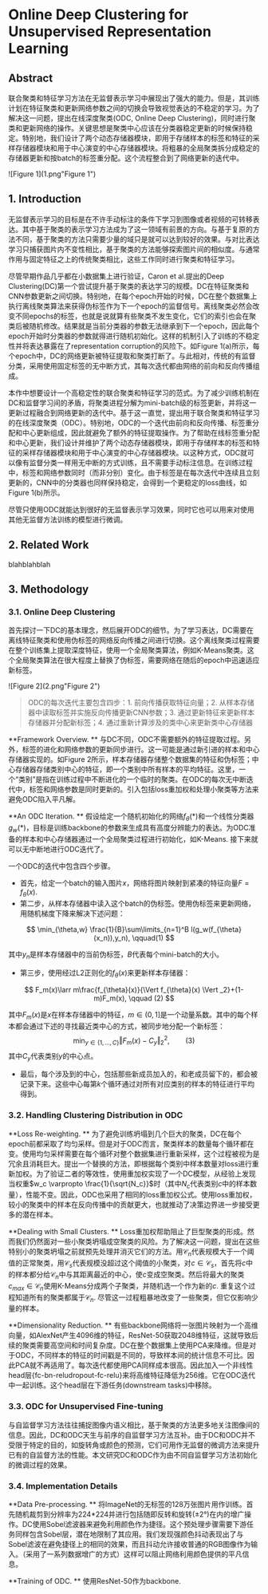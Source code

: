 # Online Deep Clustering for Unsupervised Representation Learning

## Abstract

联合聚类和特征学习方法在无监督表示学习中展现出了强大的能力。但是，其训练计划在特征聚类和更新网络参数之间的切换会导致视觉表达的不稳定的学习。为了解决这一问题，提出在线深度聚类(ODC, Online Deep Clustering)，同时进行聚类和更新网络的操作。关键思想是聚类中心应该在分类器稳定更新的时候保持稳定。特别地，我们设计了两个动态存储器模块，即用于存储样本的标签和特征的采样存储器模块和用于中心演变的中心存储器模块。将粗暴的全局聚类拆分成稳定的存储器更新和按batch的标签重分配。这个流程整合到了网络更新的迭代中。

![Figure 1](1.png"Figure 1")

## 1. Introduction

无监督表示学习的目标是在不许手动标注的条件下学习到图像或者视频的可转移表达。其中基于聚类的表示学习方法成为了这一领域有前景的方向。与基于复原的方法不同，基于聚类的方法只需要少量的域只是就可以达到较好的效果。与对比表达学习只捕获图片内不变性相比，基于聚类的方法能够探索图片间的相似度。与通常作用与固定特征之上的传统聚类相比，这些工作同时进行聚类和特征学习。

尽管早期作品几乎都在小数据集上进行验证，Caron et al.提出的Deep Clustering(DC)第一个尝试提升基于聚类的表达学习的规模。DC在特征聚类和CNN参数更新之间切换。特别地，在每个epoch开始的时候，DC在整个数据集上执行离线聚类算法来获得伪标签作为下一个epoch的监督信号。离线聚类必然会改变不同epochs的标签，也就是说就算有些聚类不发生变化，它们的索引也会在聚类后被随机修改。结果就是当前分类器的参数无法继承到下一个epoch，因此每个epoch开始时分类器的参数就得进行随机初始化。这样的机制引入了训练的不稳定性并将表达暴露在了representation corruption的风险下。如Figure 1(a)所示，每个epoch中，DC的网络更新被特征提取和聚类打断了。与此相对，传统的有监督分类，采用使用固定标签的无中断方式，其每次迭代都由网络的前向和反向传播组成。

本作中想要设计一个高稳定性的联合聚类和特征学习的范式。为了减少训练机制在DC和监督学习间的矛盾，将聚类进程分解为mini-batch级的标签更新，并将这一更新过程融合到网络更新的迭代中。基于这一直觉，提出用于联合聚类和特征学习的在线深度聚类（ODC）。特别地，ODC的一个迭代由前向和反向传播、标签重分配和中心更新组成，因此就避免了额外的特征提取操作。为了帮助在线标签重分配和中心更新，我们设计并维护了两个动态存储器模块，即用于存储样本的标签和特征的采样存储器模块和用于中心演变的中心存储器模块。以这种方式，ODC就可以像有监督分类一样用无中断的方式训练，且不需要手动标注信息。在训练过程中，标签和网络参数同时（而非分别）变化。由于标签是在每次迭代中连续且立刻更新的，CNN中的分类器也同样保持稳定，会得到一个更稳定的loss曲线，如Figure 1(b)所示。

尽管只使用ODC就能达到很好的无监督表示学习效果，同时它也可以用来对使用其他无监督方法训练的模型进行微调。



## 2. Related Work

blahblahblah



## 3. Methodology

### 3.1. Online Deep Clustering

首先探讨一下DC的基本理念，然后展开ODC的细节。为了学习表达，DC需要在离线特征聚类和使用伪标签的网络反向传播之间进行切换。这个离线聚类过程需要在整个训练集上提取深度特征，使用一个全局聚类算法，例如K-Means聚类。这个全局聚类算法在很大程度上替换了伪标签，需要网络在随后的epoch中迅速适应新标签。

![Figure 2](2.png"Figure 2")

> ODC的每次迭代主要包含四步：1. 前向传播获取特征向量；2. 从样本存储器中读取标签并实施反向传播更新CNN参数；3. 通过更新特征来更新样本存储器并分配新标签；4. 通过重新计算涉及的类中心来更新类中心存储器

**Framework Overview. ** 与DC不同，ODC不需要额外的特征提取过程。另外，标签的进化和网络参数的更新同步进行。这一可能是通过新引进的样本和中心存储器实现的。如Figure 2所示，样本存储器存储整个数据集的特征和伪标签；中心存储器存储类别中心的特征，即一个类别中所有样本的平均特征。这里，一个“类别”是指在训练过程中不断进化的一个临时的聚类。在ODC的每次无中断迭代中，标签和网络参数是同时更新的。引入包括loss重加权和处理小聚类等方法来避免ODC陷入平凡解。

**An ODC Iteration. ** 假设给定一个随机初始化的网络$f_{\theta}(*)$和一个线性分类器$g_{w}(*)$，目标是训练backbone的参数来生成具有高度分辨能力的表达。为ODC准备的样本和中心存储器通过一个全局聚类过程进行初始化，如K-Means. 接下来就可以无中断地进行ODC迭代了。

一个ODC的迭代中包含四个步骤。

* 首先，给定一个batch的输入图片${x}$，网络将图片映射到紧凑的特征向量$F=f_{\theta}(x)$. 
* 第二步，从样本存储器中读入这个batch的伪标签。使用伪标签来更新网络，用随机梯度下降来解决下述问题：

$$
\min_{\theta,w} \frac{1}{B}\sum\limits_{n=1}^B l(g_w(f_{\theta}(x_n)),y_n), \qquad(1)
$$

其中$y_n$是样本存储器中的当前伪标签，$B$代表每个mini-batch的大小。

* 第三步，使用经过L2正则化的$f_{\theta}(x)$来更新样本存储器：

$$
F_m(x)\larr m\frac{f_{\theta}(x)}{\Vert f_{\theta}(x) \Vert _2}+(1-m)F_m(x), \qquad (2)
$$

其中$F_m(x)$是$x$在样本存储器中的特征，$m\in(0,1]$是一个动量系数。其中的每个样本都会通过下述的寻找最近类中心的方式，被同步地分配一个新标签：
$$
\min_{y\in \{1,...,C\}} \Vert F_m(x)-C_y \Vert_2^2, \qquad (3)
$$
其中$C_y$代表类别$y$的中心点。

* 最后，每个涉及到的中心，包括那些新成员加入的，和老成员留下的，都会被记录下来。这些中心每第$k$个循环通过对所有对应类别的样本的特征进行平均得到。

### 3.2. Handling Clustering Distribution in ODC

**Loss Re-weighting. ** 为了避免训练坍塌到几个巨大的聚类，DC在每个epoch前都采取了均匀采样。但是对于ODC而言，聚类样本的数量每个循环都在变。使用均匀采样需要在每个循环对整个数据集进行重新采样，这个过程被视为是冗余且消耗巨大。提出一个替换的方法，即根据每个类别中样本数量对loss进行重新加权。为了验证二者的等效性，使用重加权实现了一个DC模型，从经验上发现当权重$w_c \varpropto \frac{1}{\sqrt{N_c}}$时（其中$N_c$代表类别$c$中的样本数量），性能不变。因此，ODC也采用了相同的loss重加权公式。使用loss重加权，较小的聚类中的样本在反向传播中的贡献更大，也就推动了决策边界进一步接受更多的潜在样本。

**Dealing with Small Clusters. ** Loss重加权帮助阻止了巨型聚类的形成。然而我们仍然面对一些小聚类坍塌成空聚类的风险。为了解决这一问题，提出在这些特别小的聚类坍塌之前就预先处理并消灭它们的方法。用$\mathcal{C}_n$代表规模大于一个阈值的正常聚类，用$\mathcal{C}_s$代表规模没超过这个阈值的小聚类，对$c\in \mathcal{C}_s$，首先将$c$中的样本都分给$\mathcal{C}_n$中与其距离最近的中心，使$c$变成空聚类。然后将最大的聚类$c_{max}\in \mathcal{C}_n$使用K-Means分成两个子聚类，并随机选一个作为新的$c$. 重复这个过程知道所有的聚类都属于$\mathcal{C}_n$. 尽管这一过程粗暴地改变了一些聚类，但它仅影响少量的样本。

**Dimensionality Reduction. ** 有些backbone网络将一张图片映射为一个高维向量，如AlexNet产生4096维的特征，ResNet-50获取2048维特征，这就导致后续的聚类需要高空间和时间复杂度。DC在整个数据集上使用PCA来降维。但是对于ODC，不同样本的特征的时间戳是不同的，导致样本间的统计信息不可比。因此PCA就不再适用了。每次迭代都使用PCA同样成本很高。因此加入一个非线性head层{fc-bn-reludropout-fc-relu}来将高维特征降低为256维。它在ODC迭代中一起训练。这个head层在下游任务(downstream tasks)中移除。



### 3.3. ODC for Unsupervised Fine-tuning

与自监督学习方法往往捕捉图像内语义相比，基于聚类的方法更多地关注图像间的信息。因此，DC和ODC天生与前序的自监督学习方法互补。由于DC和ODC并不受限于特定的目的，如旋转角或颜色的预测，它们可用作无监督的微调方法来提升已有的自监督方法的性能。本文研究DC和ODC作为由不同自监督学习方法初始化的微调过程的效果。



### 3.4. Implementation Details

**Data Pre-processing. ** 将ImageNet的无标签的128万张图片用作训练。首先随机裁剪到分辨率为224*224并进行包括随即反转和旋转(±2°)在内的增广操作。DC使用Sobel滤波器来避免利用颜色作为捷径。这个预处理步骤需要下游任务同样包含Sobel层，潜在地限制了其应用。我们发现强颜色抖动表现出了与Sobel滤波在避免捷径上的相同的效果，而且抖动允许接收普通的RGB图像作为输入。（采用了一系列数据增广的方式）这样可以阻止网络利用颜色提供的平凡信息。

**Training of ODC. ** 使用ResNet-50作为backbone. 